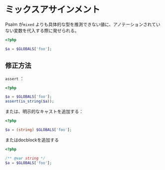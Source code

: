 # ミックスアサインメント

Psalm が`mixed` よりも具体的な型を推測できない値に、アノテーションされていない変数を代入する際に発せられる。

```php
<?php

$a = $GLOBALS['foo'];
```

## 修正方法

`assert` ：

```php
<?php

$a = $GLOBALS['foo'];
assert(is_string($a));
```

または、明示的なキャストを追加する：

```php
<?php

$a = (string) $GLOBALS['foo'];
```

またはdocblockを追加する

```php
<?php

/** @var string */
$a = $GLOBALS['foo'];
```
